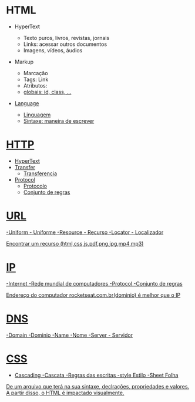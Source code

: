# HTML

- HyperText
    - Texto puros, livros, revistas, jornais
    - Links: acessar outros documentos
    - Imagens, vídeos, áudios

- Markup 
    - Marcação
    - Tags: <a> Link </a>
    - Atributos: <a id="site-rocketseat" class="button" href="https://rocketseat.com.br">
    - globais: id, class, ...

- Language
    - Linguagem
    - Sintaxe: maneira de escrever


# HTTP

- HyperText
- Transfer
    - Transferencia
- Protocol
    - Protocolo
    - Conjunto de regras

# URL
-Uniform
    - Uniforme
-Resource
    - Recurso
-Locator
    - Localizador

Encontrar um recurso (html,css,js,pdf,png,jpg,mp4,mp3)

# IP
-Internet
    -Rede mundial de computadores
-Protocol
    -Conjunto de regras

Endereço do computador
rocketseat.com.br(dominio) é melhor que o IP

# DNS
-Domain
    -Dominio
-Name
    -Nome
-Server
    - Servidor

# CSS

- Cascading
    -Cascata
    -Regras das escritas
-style
    Estilo
-Sheet
    Folha

De um arquivo que terá na sua sintaxe, declrações, propriedades e valores.
A partir disso, o HTML é impactado visualmente.




